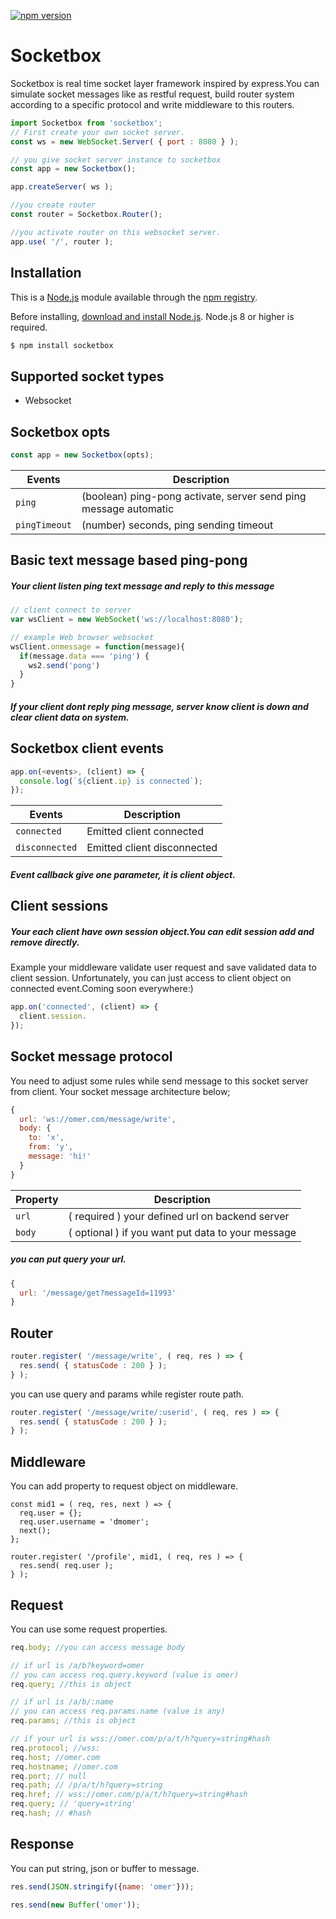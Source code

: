 [![npm version](https://badge.fury.io/js/socketbox.svg)](https://badge.fury.io/js/socketbox)
# Socketbox
Socketbox is real time socket layer framework inspired by express.You can simulate socket messages like as restful request, build router system according to a specific protocol and write middleware to this routers.

```js
import Socketbox from 'socketbox';
// First create your own socket server.
const ws = new WebSocket.Server( { port : 8080 } );

// you give socket server instance to socketbox
const app = new Socketbox();

app.createServer( ws );

//you create router
const router = Socketbox.Router();

//you activate router on this websocket server.
app.use( '/', router );
```

## Installation
This is a [Node.js](https://nodejs.org/en/) module available through the
[npm registry](https://www.npmjs.com/).

Before installing, [download and install Node.js](https://nodejs.org/en/download/).
Node.js 8 or higher is required.

```bash
$ npm install socketbox
```

## Supported socket types
 * Websocket

## Socketbox opts
```js
const app = new Socketbox(opts);
```

Events	 		 | Description
-----------------|------------
`ping`	    	 | (boolean) ping-pong activate, server send ping message automatic
`pingTimeout`    | (number) seconds, ping sending timeout

## Basic text message based ping-pong
##### Your client listen ping text message and reply to this message
```js
// client connect to server
var wsClient = new WebSocket('ws://localhost:8080');

// example Web browser websocket
wsClient.onmessage = function(message){ 
  if(message.data === 'ping') {
    ws2.send('pong')
  }
}
```

##### If your client dont reply ping message, server know client is down and clear client data on system.

## Socketbox client events
```js
app.on(<events>, (client) => {
  console.log(`${client.ip} is connected`);
});
```
Events	 		 | Description
-----------------|------------
`connected`    	 | Emitted client connected
`disconnected`   | Emitted client disconnected

##### Event callback give one parameter, it is client object.

## Client sessions
##### Your each client have own session object.You can edit session add and remove directly.
Example your middleware validate user request and save validated data to client session.
Unfortunately, you can just access to client object on connected event.Coming soon everywhere:)
```js
app.on('connected', (client) => {
  client.session.
});
```

## Socket message protocol
You need to adjust some rules while send message to this socket server from client. Your socket message architecture below;

```js
{
  url: 'ws://omer.com/message/write',
  body: {
    to: 'x',
    from: 'y',
    message: 'hi!'
  }
}
```
Property | Description
---------|------------
`url`    | ( required ) your defined url on backend server
`body`   | ( optional ) if you want put data to your message

##### you can put query your url.
```js
{
  url: '/message/get?messageId=11993'
}
```

## Router 
```js
router.register( '/message/write', ( req, res ) => {
  res.send( { statusCode : 200 } );
} );
```
you can use query and params while register route path.
```js
router.register( '/message/write/:userid', ( req, res ) => {
  res.send( { statusCode : 200 } );
} );
```
## Middleware
You can add property to request object on middleware.
```
const mid1 = ( req, res, next ) => {
  req.user = {};
  req.user.username = 'dmomer';
  next();
};

router.register( '/profile', mid1, ( req, res ) => {
  res.send( req.user );
} );
```

## Request
You can use some request properties.
```js
req.body; //you can access message body

// if url is /a/b?keyword=omer
// you can access req.query.keyword (value is omer)
req.query; //this is object

// if url is /a/b/:name
// you can access req.params.name (value is any) 
req.params; //this is object

// if your url is wss://omer.com/p/a/t/h?query=string#hash
req.protocol; //wss:
req.host; //omer.com
req.hostname; //omer.com
req.port; // null
req.path; // /p/a/t/h?query=string
req.href; // wss://omer.com/p/a/t/h?query=string#hash
req.query; // 'query=string'
req.hash; // #hash
```
## Response
You can put string, json or buffer to message.
```js
res.send(JSON.stringify({name: 'omer'}));

res.send(new Buffer('omer'));
```
